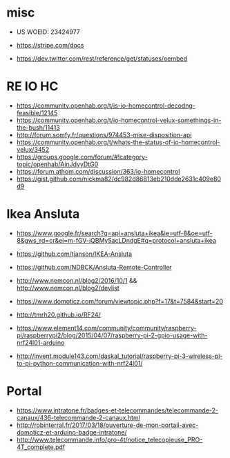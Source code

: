 # misc

  * US WOEID: 23424977
  * https://stripe.com/docs
  
  * https://dev.twitter.com/rest/reference/get/statuses/oembed

# RE IO HC

  * https://community.openhab.org/t/is-io-homecontrol-decodng-feasible/12145
  * https://community.openhab.org/t/io-homecontrol-velux-somethings-in-the-bush/11413
  * http://forum.somfy.fr/questions/974453-mise-disposition-api
  * https://community.openhab.org/t/whats-the-status-of-io-homecontrol-velux/3452
  * https://groups.google.com/forum/#!category-topic/openhab/AinJdyyDtG0
  * https://forum.athom.com/discussion/363/io-homecontrol
  * https://gist.github.com/nickma82/dc982d86813eb210dde2631c409e80d9

# Ikea Ansluta

  * https://www.google.fr/search?q=api+ansluta+ikea&ie=utf-8&oe=utf-8&gws_rd=cr&ei=m-fGV-iQBMy5acLDndgE#q=protocol+ansluta+ikea
  * https://github.com/tjanson/IKEA-Ansluta
  * https://github.com/NDBCK/Ansluta-Remote-Controller
  * http://www.nemcon.nl/blog2/2016/10/1 && http://www.nemcon.nl/blog2/devlist
  * https://www.domoticz.com/forum/viewtopic.php?f=17&t=7584&start=20

  * http://tmrh20.github.io/RF24/
  * https://www.element14.com/community/community/raspberry-pi/raspberrypi2/blog/2015/04/07/raspberry-pi-2-gpio-usage-with-nrf24l01-arduino
  * http://invent.module143.com/daskal_tutorial/raspberry-pi-3-wireless-pi-to-pi-python-communication-with-nrf24l01/
  
# Portal

  * https://www.intratone.fr/badges-et-telecommandes/telecommande-2-canaux/436-telecommande-2-canaux.html
  * http://robinterral.fr/2017/03/18/ouverture-de-mon-portail-avec-domoticz-et-arduino-badge-intratone/
  * http://www.telecommande.info/pro-4t/notice_telecopieuse_PRO-4T_complete.pdf
